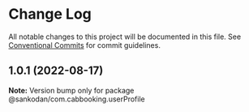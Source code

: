 # Change Log

All notable changes to this project will be documented in this file.
See [Conventional Commits](https://conventionalcommits.org) for commit guidelines.

## 1.0.1 (2022-08-17)

**Note:** Version bump only for package @sankodan/com.cabbooking.userProfile

